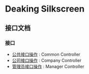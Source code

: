 # Deaking Silkscreen

<a name="paths"></a>
## 接口文档

### 接口

* [公共接口操作](common.md) : Common Controller
* [公司接口操作](Company.md) : Company Controller
* [管理员接口操作](Manager.md) : Manager Controller



